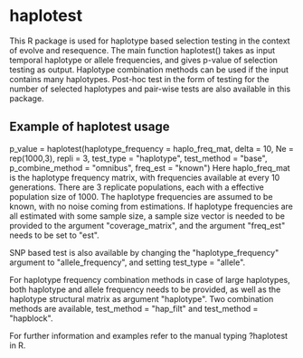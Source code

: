 # haplotest
This R package is used for haplotype based selection testing in the context of evolve and resequence. The main function haplotest() takes as input temporal haplotype or allele frequencies, and gives p-value of selection testing as output. Haplotype combination methods can be used if the input contains many haplotypes. Post-hoc test in the form of testing for the number of selected haplotypes and pair-wise tests are also available in this package.
## Example of haplotest usage
p_value = haplotest(haplotype_frequency = haplo_freq_mat, delta = 10, Ne = rep(1000,3), repli = 3, test_type = "haplotype", test_method = "base", p_combine_method = "omnibus", freq_est = "known")
Here haplo_freq_mat is the haplotype frequency matrix, with frequencies available at every 10 generations. There are 3 replicate populations, each with a effective population size of 1000. The haplotype frequencies are assumed to be known, with no noise coming from estimations. If haplotype frequencies are all estimated with some sample size, a sample size vector is needed to be provided to the argument "coverage_matrix", and the argument "freq_est" needs to be set to "est".

SNP based test is also available by changing the "haplotype_frequency" argument to "allele_frequency", and setting test_type = "allele".

For haplotype frequency combination methods in case of large haplotypes, both haplotype and allele frequency needs to be provided, as well as the haplotype structural matrix as argument "haplotype". Two combination methods are available, test_method = "hap_filt" and test_method = "hapblock".

For further information and examples refer to the manual typing ?haplotest in R.
